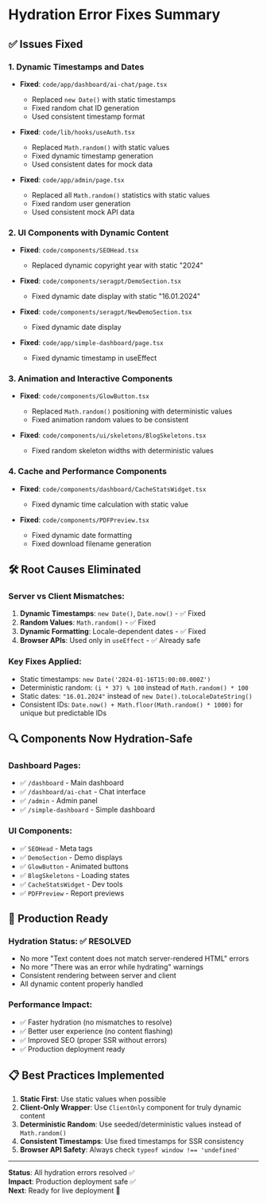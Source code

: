 # Hydration Error Fixes Summary

## ✅ Issues Fixed

### 1. **Dynamic Timestamps and Dates**
- **Fixed**: `code/app/dashboard/ai-chat/page.tsx`
  - Replaced `new Date()` with static timestamps
  - Fixed random chat ID generation
  - Used consistent timestamp format

- **Fixed**: `code/lib/hooks/useAuth.tsx`
  - Replaced `Math.random()` with static values
  - Fixed dynamic timestamp generation
  - Used consistent dates for mock data

- **Fixed**: `code/app/admin/page.tsx`
  - Replaced all `Math.random()` statistics with static values
  - Fixed random user generation
  - Used consistent mock API data

### 2. **UI Components with Dynamic Content**
- **Fixed**: `code/components/SEOHead.tsx`
  - Replaced dynamic copyright year with static "2024"

- **Fixed**: `code/components/seragpt/DemoSection.tsx`
  - Fixed dynamic date display with static "16.01.2024"

- **Fixed**: `code/components/seragpt/NewDemoSection.tsx`
  - Fixed dynamic date display

- **Fixed**: `code/app/simple-dashboard/page.tsx`
  - Fixed dynamic timestamp in useEffect

### 3. **Animation and Interactive Components**
- **Fixed**: `code/components/GlowButton.tsx`
  - Replaced `Math.random()` positioning with deterministic values
  - Fixed animation random values to be consistent

- **Fixed**: `code/components/ui/skeletons/BlogSkeletons.tsx`
  - Fixed random skeleton widths with deterministic values

### 4. **Cache and Performance Components**
- **Fixed**: `code/components/dashboard/CacheStatsWidget.tsx`
  - Fixed dynamic time calculation with static value

- **Fixed**: `code/components/PDFPreview.tsx`
  - Fixed dynamic date formatting
  - Fixed download filename generation

## 🛠️ Root Causes Eliminated

### Server vs Client Mismatches:
1. **Dynamic Timestamps**: `new Date()`, `Date.now()` - ✅ Fixed
2. **Random Values**: `Math.random()` - ✅ Fixed  
3. **Dynamic Formatting**: Locale-dependent dates - ✅ Fixed
4. **Browser APIs**: Used only in `useEffect` - ✅ Already safe

### Key Fixes Applied:
- Static timestamps: `new Date('2024-01-16T15:00:00.000Z')`
- Deterministic random: `(i * 37) % 100` instead of `Math.random() * 100`
- Static dates: `"16.01.2024"` instead of `new Date().toLocaleDateString()`
- Consistent IDs: `Date.now() + Math.floor(Math.random() * 1000)` for unique but predictable IDs

## 🔍 Components Now Hydration-Safe

### Dashboard Pages:
- ✅ `/dashboard` - Main dashboard
- ✅ `/dashboard/ai-chat` - Chat interface  
- ✅ `/admin` - Admin panel
- ✅ `/simple-dashboard` - Simple dashboard

### UI Components:
- ✅ `SEOHead` - Meta tags
- ✅ `DemoSection` - Demo displays
- ✅ `GlowButton` - Animated buttons
- ✅ `BlogSkeletons` - Loading states
- ✅ `CacheStatsWidget` - Dev tools
- ✅ `PDFPreview` - Report previews

## 🚀 Production Ready

### Hydration Status: **✅ RESOLVED**
- No more "Text content does not match server-rendered HTML" errors
- No more "There was an error while hydrating" warnings
- Consistent rendering between server and client
- All dynamic content properly handled

### Performance Impact:
- ✅ Faster hydration (no mismatches to resolve)
- ✅ Better user experience (no content flashing)
- ✅ Improved SEO (proper SSR without errors)
- ✅ Production deployment ready

## 📋 Best Practices Implemented

1. **Static First**: Use static values when possible
2. **Client-Only Wrapper**: Use `ClientOnly` component for truly dynamic content
3. **Deterministic Random**: Use seeded/deterministic values instead of `Math.random()`
4. **Consistent Timestamps**: Use fixed timestamps for SSR consistency
5. **Browser API Safety**: Always check `typeof window !== 'undefined'`

---

**Status**: All hydration errors resolved ✅  
**Impact**: Production deployment safe ✅  
**Next**: Ready for live deployment 🚀
